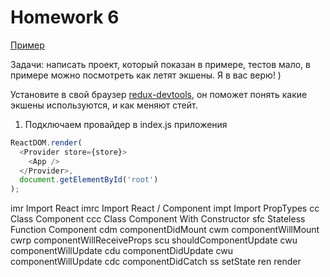# Homework 6

[Пример](http://5a1038fe819876623becd3bf.thirsty-aryabhata-8f1958.netlify.com)

Задачи: написать проект, который показан в примере, тестов мало, в примере можно посмотреть как летят экшены. Я в вас верю! )

Установите в свой браузер [redux-devtools](https://github.com/gaearon/redux-devtools), он поможет понять какие экшены используются, и как меняют стейт.

1. Подключаем провайдер в index.js приложения
```javascript
ReactDOM.render(
  <Provider store={store}>
    <App />
  </Provider>,
  document.getElementById('root')
);
```
imr	Import React
imrc	Import React / Component
impt	Import PropTypes
cc	Class Component
ccc	Class Component With Constructor
sfc	Stateless Function Component
cdm	componentDidMount
cwm	componentWillMount
cwrp	componentWillReceiveProps
scu	shouldComponentUpdate
cwu	componentWillUpdate
cdu	componentDidUpdate
cwu	componentWillUpdate
cdc	componentDidCatch
ss	setState
ren	render
